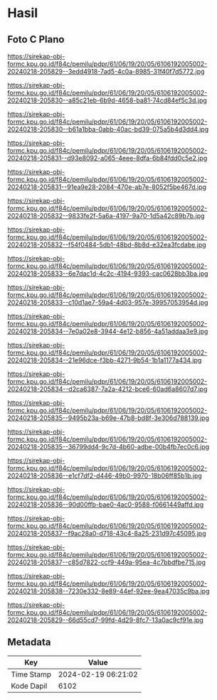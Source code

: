 # Hasil

## Foto C Plano

https://sirekap-obj-formc.kpu.go.id/f84c/pemilu/pdpr/61/06/19/20/05/6106192005002-20240218-205829--3edd4918-7ad5-4c0a-8985-31f40f7d5772.jpg

https://sirekap-obj-formc.kpu.go.id/f84c/pemilu/pdpr/61/06/19/20/05/6106192005002-20240218-205830--a85c21eb-6b9d-4658-ba81-74cd84ef5c3d.jpg

https://sirekap-obj-formc.kpu.go.id/f84c/pemilu/pdpr/61/06/19/20/05/6106192005002-20240218-205830--b61a1bba-0abb-40ac-bd39-075a5b4d3dd4.jpg

https://sirekap-obj-formc.kpu.go.id/f84c/pemilu/pdpr/61/06/19/20/05/6106192005002-20240218-205831--d93e8092-a065-4eee-8dfa-6b84fdd0c5e2.jpg

https://sirekap-obj-formc.kpu.go.id/f84c/pemilu/pdpr/61/06/19/20/05/6106192005002-20240218-205831--91ea9e28-2084-470e-ab7e-8052f5be467d.jpg

https://sirekap-obj-formc.kpu.go.id/f84c/pemilu/pdpr/61/06/19/20/05/6106192005002-20240218-205832--9833fe2f-5a6a-4197-9a70-1d5a42c89b7b.jpg

https://sirekap-obj-formc.kpu.go.id/f84c/pemilu/pdpr/61/06/19/20/05/6106192005002-20240218-205832--f54f0484-5db1-48bd-8b8d-e32ea3fcdabe.jpg

https://sirekap-obj-formc.kpu.go.id/f84c/pemilu/pdpr/61/06/19/20/05/6106192005002-20240218-205833--6e7dac1d-4c2c-4194-9393-cac0628bb3ba.jpg

https://sirekap-obj-formc.kpu.go.id/f84c/pemilu/pdpr/61/06/19/20/05/6106192005002-20240218-205833--c10d1ae7-59a4-4d03-957e-39957053954d.jpg

https://sirekap-obj-formc.kpu.go.id/f84c/pemilu/pdpr/61/06/19/20/05/6106192005002-20240218-205834--7e0a02e8-3944-4e12-b856-4a51addaa3e9.jpg

https://sirekap-obj-formc.kpu.go.id/f84c/pemilu/pdpr/61/06/19/20/05/6106192005002-20240218-205834--21e96dce-f3bb-4271-9b54-1b1a1177a434.jpg

https://sirekap-obj-formc.kpu.go.id/f84c/pemilu/pdpr/61/06/19/20/05/6106192005002-20240218-205834--d2ca6387-7a2a-4212-bce6-60ad6a8607d7.jpg

https://sirekap-obj-formc.kpu.go.id/f84c/pemilu/pdpr/61/06/19/20/05/6106192005002-20240218-205835--9495b23a-b69e-47b8-bd8f-3e306d788139.jpg

https://sirekap-obj-formc.kpu.go.id/f84c/pemilu/pdpr/61/06/19/20/05/6106192005002-20240218-205835--36799dd4-9c7d-4b60-adbe-00b4fb7ec0c6.jpg

https://sirekap-obj-formc.kpu.go.id/f84c/pemilu/pdpr/61/06/19/20/05/6106192005002-20240218-205836--e1cf7df2-d446-49b0-9970-18b06ff85b1b.jpg

https://sirekap-obj-formc.kpu.go.id/f84c/pemilu/pdpr/61/06/19/20/05/6106192005002-20240218-205836--90d00ffb-bae0-4ac0-9588-f0661449affd.jpg

https://sirekap-obj-formc.kpu.go.id/f84c/pemilu/pdpr/61/06/19/20/05/6106192005002-20240218-205837--f9ac28a0-d718-43c4-8a25-231d97c45095.jpg

https://sirekap-obj-formc.kpu.go.id/f84c/pemilu/pdpr/61/06/19/20/05/6106192005002-20240218-205837--c85d7822-ccf9-449a-95ea-4c7bbdfbe715.jpg

https://sirekap-obj-formc.kpu.go.id/f84c/pemilu/pdpr/61/06/19/20/05/6106192005002-20240218-205838--7230e332-8e89-44ef-92ee-9ea47035c9ba.jpg

https://sirekap-obj-formc.kpu.go.id/f84c/pemilu/pdpr/61/06/19/20/05/6106192005002-20240218-205829--66d55cd7-99fd-4d29-8fc7-13a0ac9cf91e.jpg


## Metadata

| Key        | Value               |
| ---------- | ------------------- |
| Time Stamp | 2024-02-19 06:21:02 |
| Kode Dapil | 6102                |



